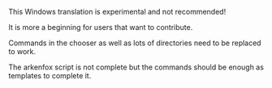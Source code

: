 This Windows translation is experimental and not recommended!

It is more a beginning for users that want to contribute.

Commands in the chooser as well as lots of directories need to be replaced to work.

The arkenfox script is not complete but the commands should be enough as templates to complete it.
